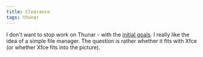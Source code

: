 ```yaml
---
title: Clearance
tags: thunar
---
```


I don't want to stop work on Thunar - with the <a href="http://thunar.xfce.org/wiki/requirements:goals">initial goals</a>. I really like the idea of a simple file manager. The question is rather whether it fits with Xfce (or whether Xfce fits into the picture).
